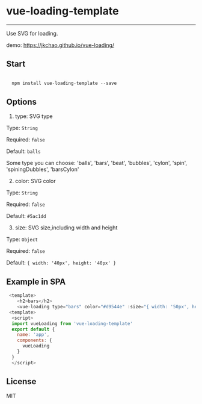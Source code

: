 # vue-loading-template

--- 

Use SVG for loading.

demo: https://jkchao.github.io/vue-loading/

## Start

```javascript

  npm install vue-loading-template --save

```

## Options

1. type: SVG type

  Type: `String`

  Required: `false`

  Default: `balls`

  Some type you can choose: 'balls', 'bars', 'beat', 'bubbles', 'cylon', 'spin', 'spiningDubbles', 'barsCylon'

2. color: SVG color

  Type: `String`

  Required: `false`

  Default: `#5ac1dd`

3. size: SVG size,including width and height

  Type: `Object`

  Required: `false`
  
  Default: `{ width: '40px', height: '40px' }`

## Example in SPA

```javascript
 <template>
    <h2>bars</h2>
    <vue-loading type="bars" color="#d9544e" :size="{ width: '50px', height: '50px' }"><vue-loading>
 <template>
  <script>
  import vueLoading from 'vue-loading-template'
  export default {
    name: 'app',
    components: {
      vueLoading
    }
  }
  </script>
```


## License
MIT


